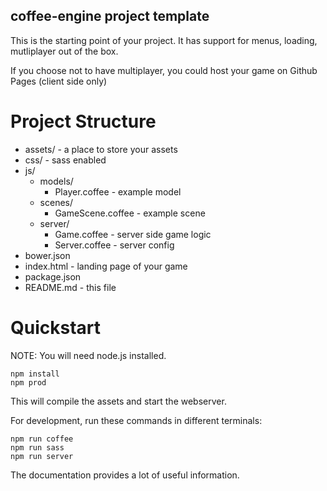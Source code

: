 coffee-engine project template
------------------------------

This is the starting point of your project. It has support for menus, loading,
mutliplayer out of the box.

If you choose not to have multiplayer, you could host your game on Github Pages
(client side only)

Project Structure
=================

* assets/ - a place to store your assets
* css/ - sass enabled
* js/
  * models/
    * Player.coffee - example model
  * scenes/
    * GameScene.coffee - example scene
  * server/
    * Game.coffee - server side game logic
    * Server.coffee - server config
* bower.json
* index.html - landing page of your game
* package.json
* README.md - this file

Quickstart
==========

NOTE: You will need node.js installed.

```
npm install
npm prod
```

This will compile the assets and start the webserver.

For development, run these commands in different terminals:

```
npm run coffee
npm run sass
npm run server
```

The documentation provides a lot of useful information.
